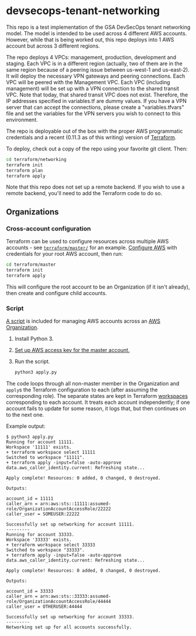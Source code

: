 # devsecops-tenant-networking

This repo is a test implementation of the GSA DevSecOps tenant networking model. The model is intended to be used across 4 different AWS accounts. However, while that is being worked out, this repo deploys into 1 AWS account but across 3 different regions.

The repo deploys 4 VPCs: management, production, development and staging. Each VPC is in a different region (actually, two of them are in the same region because of a peering issue between us-west-1 and us-east-2). It will deploy the necessary VPN gateways and peering connections. Each VPC will be peered with the Management VPC. Each VPC (including management) will be set up with a VPN connection to the shared transit VPC. Note that today, that shared transit VPC does not exist. Therefore, the IP addresses specified in variables.tf are dummy values. If you have a VPN server that can accept the connections, please create a "variables.tfvars" file and set the variables for the VPN servers you wish to connect to this environment.

The repo is deployable out of the box with the proper AWS programmatic credentials and a recent (0.11.3 as of this writing) version of [Terraform](https://www.terraform.io).

To deploy, check out a copy of the repo using your favorite git client. Then:

```sh
cd terraform/networking
terraform init
terraform plan
terraform apply
```

Note that this repo does not set up a remote backend. If you wish to use a remote backend, you'll need to add the Terraform code to do so.

## Organizations

### Cross-account configuration

Terraform can be used to configure resources across multiple AWS accounts - see [`terraform/master/`](terraform/master) for an example. [Configure AWS](https://www.terraform.io/docs/providers/aws/#authentication) with credentials for your root AWS account, then run:

```sh
cd terraform/master
terraform init
terraform apply
```

This will configure the root account to be an Organization (if it isn't already), then create and configure child accounts.

### Script

[A script](apply.py) is included for managing AWS accounts across an [AWS Organization](https://aws.amazon.com/organizations/).

1. Install Python 3.
1. [Set up AWS access key for the master account.](https://boto3.readthedocs.io/en/latest/guide/configuration.html)
1. Run the script.

    ```sh
    python3 apply.py
    ```

The code loops through all non-master member in the Organization and `apply`s the Terraform configuration to each (after assuming the corresponding role). The separate states are kept in Terraform [workspaces](https://www.terraform.io/docs/state/workspaces.html) corresponding to each account. It treats each account independently; if one account fails to update for some reason, it logs that, but then continues on to the next one.

Example output:

```console
$ python3 apply.py
Running for account 11111.
Workspace '11111' exists.
+ terraform workspace select 11111
Switched to workspace "11111".
+ terraform apply -input=false -auto-approve
data.aws_caller_identity.current: Refreshing state...

Apply complete! Resources: 0 added, 0 changed, 0 destroyed.

Outputs:

account_id = 11111
caller_arn = arn:aws:sts::11111:assumed-role/OrganizationAccountAccessRole/22222
caller_user = SOMEUSER:22222

Successfully set up networking for account 11111.
---------
Running for account 33333.
Workspace '33333' exists.
+ terraform workspace select 33333
Switched to workspace "33333".
+ terraform apply -input=false -auto-approve
data.aws_caller_identity.current: Refreshing state...

Apply complete! Resources: 0 added, 0 changed, 0 destroyed.

Outputs:

account_id = 33333
caller_arn = arn:aws:sts::33333:assumed-role/OrganizationAccountAccessRole/44444
caller_user = OTHERUSER:44444

Successfully set up networking for account 33333.
---------
Networking set up for all accounts successfully.
```
